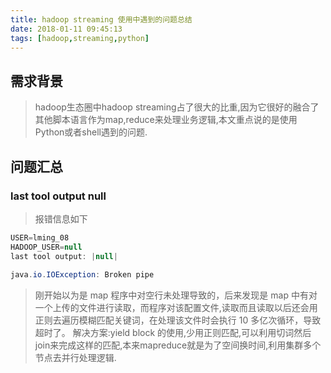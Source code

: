 ```yaml
---
title: hadoop streaming 使用中遇到的问题总结
date: 2018-01-11 09:45:13
tags: [hadoop,streaming,python]
---
```


## 需求背景
>hadoop生态圈中hadoop streaming占了很大的比重,因为它很好的融合了其他脚本语言作为map,reduce来处理业务逻辑,本文重点说的是使用Python或者shell遇到的问题.
<!--more-->
## 问题汇总
### last tool output null
>报错信息如下

``` java
USER=lming_08  
HADOOP_USER=null  
last tool output: |null|  
  
java.io.IOException: Broken pipe  
```
>刚开始以为是 map 程序中对空行未处理导致的，后来发现是 map 中有对一个上传的文件进行读取，而程序对该配置文件,读取而且读取以后还会用正则去遍历模糊匹配关键词，在处理该文件时会执行 10 多亿次循环，导致超时了。
>解决方案:yield block 的使用,少用正则匹配,可以利用切词然后join来完成这样的匹配,本来mapreduce就是为了空间换时间,利用集群多个节点去并行处理逻辑.